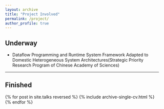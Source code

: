 ```yaml
---
layout: archive
title: "Project Involved"
permalink: /project/
author_profile: true
---
```


## Underway
* Dataflow Programming and Runtime System Framework Adapted to Domestic Heterogeneous System Architectures(Strategic Priority Research Program of Chinese Academy of Sciences) 

**********************************************************

## Finished

<!-- {% if site.talkmap_link == true %}

<p style="text-decoration:underline;"><a href="/talkmap.html">See a map of all the places I've given a talk!</a></p>

{% endif %} -->

{% for post in site.talks reversed %}
  {% include archive-single-cv.html %}
{% endfor %}